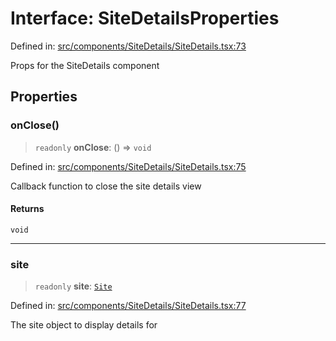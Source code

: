 # Interface: SiteDetailsProperties

Defined in: [src/components/SiteDetails/SiteDetails.tsx:73](https://github.com/Nick2bad4u/Uptime-Watcher/blob/main/src/components/SiteDetails/SiteDetails.tsx#L73)

Props for the SiteDetails component

## Properties

### onClose()

> `readonly` **onClose**: () => `void`

Defined in: [src/components/SiteDetails/SiteDetails.tsx:75](https://github.com/Nick2bad4u/Uptime-Watcher/blob/main/src/components/SiteDetails/SiteDetails.tsx#L75)

Callback function to close the site details view

#### Returns

`void`

***

### site

> `readonly` **site**: [`Site`](../../../../../shared/types/interfaces/Site.md)

Defined in: [src/components/SiteDetails/SiteDetails.tsx:77](https://github.com/Nick2bad4u/Uptime-Watcher/blob/main/src/components/SiteDetails/SiteDetails.tsx#L77)

The site object to display details for
